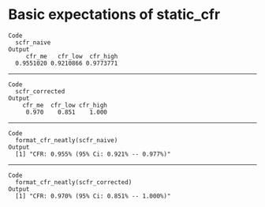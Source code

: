 # Basic expectations of static_cfr

    Code
      scfr_naive
    Output
         cfr_me   cfr_low  cfr_high 
      0.9551020 0.9210866 0.9773771 

---

    Code
      scfr_corrected
    Output
        cfr_me  cfr_low cfr_high 
         0.970    0.851    1.000 

---

    Code
      format_cfr_neatly(scfr_naive)
    Output
      [1] "CFR: 0.955% (95% Ci: 0.921% -- 0.977%)"

---

    Code
      format_cfr_neatly(scfr_corrected)
    Output
      [1] "CFR: 0.970% (95% Ci: 0.851% -- 1.000%)"

